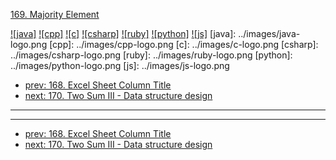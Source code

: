 [169. Majority Element](https://leetcode.com/problems/majority-element/)

[![java]](../java/169-majority-element.md)
[![cpp]](../cpp/169-majority-element.md)
[![c]](../c/169-majority-element.md)
[![csharp]](../csharp/169-majority-element.md)
[![ruby]](../ruby/169-majority-element.md)
[![python]](../python/169-majority-element.md)
[![js]](../js/169-majority-element.md)
[java]: ../images/java-logo.png
[cpp]: ../images/cpp-logo.png
[c]: ../images/c-logo.png
[csharp]: ../images/csharp-logo.png
[ruby]: ../images/ruby-logo.png
[python]: ../images/python-logo.png
[js]: ../images/js-logo.png

- [prev: 168. Excel Sheet Column Title](168-excel-sheet-column-title.md)
- [next: 170. Two Sum III - Data structure design](170-two-sum-iii-data-structure-design.md)

---



---

- [prev: 168. Excel Sheet Column Title](168-excel-sheet-column-title.md)
- [next: 170. Two Sum III - Data structure design](170-two-sum-iii-data-structure-design.md)
